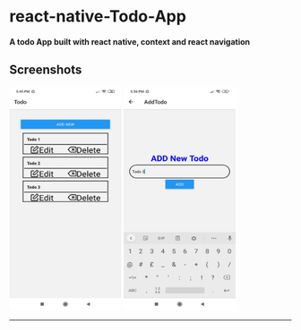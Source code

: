 # react-native-Todo-App
#### A todo App built with react native, context and  react navigation

## Screenshots

<img src= "screenshot/TodoScreen.jpg" width= 200 height = 400 >
<img src= "screenshot/addNew.jpg" width= 200 height = 400 >

---



